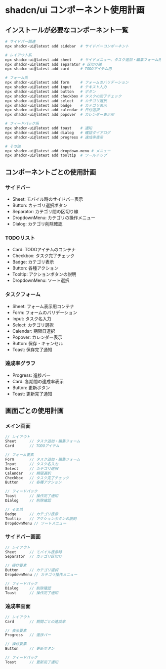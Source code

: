 # shadcn/ui コンポーネント使用計画

## インストールが必要なコンポーネント一覧
```bash
# サイドバー関連
npx shadcn-ui@latest add sidebar  # サイドバーコンポーネント

# レイアウト系
npx shadcn-ui@latest add sheet    # サイドメニュー、タスク追加・編集フォーム用
npx shadcn-ui@latest add separator # 区切り線
npx shadcn-ui@latest add card     # TODOアイテム用

# フォーム系
npx shadcn-ui@latest add form     # フォームのバリデーション
npx shadcn-ui@latest add input    # テキスト入力
npx shadcn-ui@latest add button   # ボタン
npx shadcn-ui@latest add checkbox # タスクの完了チェック
npx shadcn-ui@latest add select   # カテゴリ選択
npx shadcn-ui@latest add badge    # カテゴリ表示
npx shadcn-ui@latest add calendar # 日付選択
npx shadcn-ui@latest add popover  # カレンダー表示用

# フィードバック系
npx shadcn-ui@latest add toast    # 通知
npx shadcn-ui@latest add dialog   # 確認ダイアログ
npx shadcn-ui@latest add progress # 達成率表示

# その他
npx shadcn-ui@latest add dropdown-menu # メニュー
npx shadcn-ui@latest add tooltip  # ツールチップ
```

## コンポーネントごとの使用計画

### サイドバー
- Sheet: モバイル時のサイドバー表示
- Button: カテゴリ選択ボタン
- Separator: カテゴリ間の区切り線
- DropdownMenu: カテゴリの操作メニュー
- Dialog: カテゴリ削除確認

### TODOリスト
- Card: TODOアイテムのコンテナ
- Checkbox: タスク完了チェック
- Badge: カテゴリ表示
- Button: 各種アクション
- Tooltip: アクションボタンの説明
- DropdownMenu: ソート選択

### タスクフォーム
- Sheet: フォーム表示用コンテナ
- Form: フォームのバリデーション
- Input: タスク名入力
- Select: カテゴリ選択
- Calendar: 期限日選択
- Popover: カレンダー表示
- Button: 保存・キャンセル
- Toast: 保存完了通知

### 達成率グラフ
- Progress: 進捗バー
- Card: 各期間の達成率表示
- Button: 更新ボタン
- Toast: 更新完了通知

## 画面ごとの使用計画

### メイン画面
```typescript
// レイアウト
Sheet      // タスク追加・編集フォーム
Card       // TODOアイテム

// フォーム要素
Form       // タスク追加・編集フォーム
Input      // タスク名入力
Select     // カテゴリ選択
Calendar   // 期限選択
Checkbox   // タスク完了チェック
Button     // 各種アクション

// フィードバック
Toast      // 操作完了通知
Dialog     // 削除確認

// その他
Badge      // カテゴリ表示
Tooltip    // アクションボタンの説明
DropdownMenu // ソートメニュー
```

### サイドバー画面
```typescript
// レイアウト
Sheet      // モバイル表示時
Separator  // カテゴリ区切り

// 操作要素
Button     // カテゴリ選択
DropdownMenu // カテゴリ操作メニュー

// フィードバック
Dialog     // 削除確認
Toast      // 操作完了通知
```

### 達成率画面
```typescript
// レイアウト
Card       // 期間ごとの達成率

// 表示要素
Progress   // 進捗バー

// 操作要素
Button     // 更新ボタン

// フィードバック
Toast      // 更新完了通知
```
